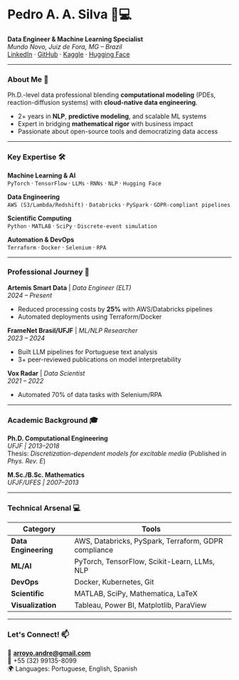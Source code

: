# Pedro A. A. Silva 👨💻  
**Data Engineer & Machine Learning Specialist**  
*Mundo Novo, Juiz de Fora, MG – Brazil*  
[LinkedIn](https://www.linkedin.com/in/pedro-andre-arroyo-silva/) · [GitHub](https://github.com/pedrororo) · [Kaggle](https://www.kaggle.com/peterroro) · [Hugging Face](https://huggingface.co/pedrororo)  

---

### About Me 🌟  
Ph.D.-level data professional blending **computational modeling** (PDEs, reaction-diffusion systems) with **cloud-native data engineering**.  
- 2+ years in **NLP**, **predictive modeling**, and scalable ML systems  
- Expert in bridging **mathematical rigor** with business impact   
- Passionate about open-source tools and democratizing data access  

---

### Key Expertise 🛠️  
**Machine Learning & AI**  
`PyTorch` · `TensorFlow` · `LLMs` · `RNNs` · `NLP` · `Hugging Face`  

**Data Engineering**  
`AWS (S3/Lambda/Redshift)` · `Databricks` · `PySpark` · `GDPR-compliant pipelines` 

**Scientific Computing**  
`Python` · `MATLAB` · `SciPy` · `Discrete-event simulation`  

**Automation & DevOps**  
`Terraform` · `Docker` · `Selenium` · `RPA`  

---

### Professional Journey 🚀  
**Artemis Smart Data** | *Data Engineer (ELT)*  
*2024 – Present*  
- Reduced processing costs by **25%** with AWS/Databricks pipelines  
- Automated deployments using Terraform/Docker 

**FrameNet Brasil/UFJF** | *ML/NLP Researcher*  
*2023 – 2024*  
- Built LLM pipelines for Portuguese text analysis  
- 3+ peer-reviewed publications on model interpretability  

**Vox Radar** | *Data Scientist*  
*2021 – 2022*  
- Automated 70% of data tasks with Selenium/RPA 

---

### Academic Background 🎓  
**Ph.D. Computational Engineering**  
*UFJF | 2013–2018*  
Thesis: *Discretization-dependent models for excitable media* (Published in *Phys. Rev. E*)  

**M.Sc./B.Sc. Mathematics**  
*UFJF/UFES | 2007–2013*  

---

### Technical Arsenal 💻  
| Category              | Tools                                                                 |
|-----------------------|-----------------------------------------------------------------------|
| **Data Engineering**  | AWS, Databricks, PySpark, Terraform, GDPR compliance                 |
| **ML/AI**             | PyTorch, TensorFlow, Scikit-Learn, LLMs, NLP                         |
| **DevOps**            | Docker, Kubernetes, Git                                              |
| **Scientific**        | MATLAB, SciPy, Mathematica, LaTeX                                    |
| **Visualization**     | Tableau, Power BI, Matplotlib, ParaView                              |

---

### Let's Connect! 📫  
📧 **arroyo.andre@gmail.com**  
📱 +55 (32) 99135-8099  
🌍 Languages: Portuguese, English, Spanish  
